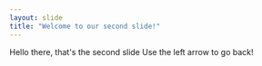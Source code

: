 ```yaml
---
layout: slide
title: "Welcome to our second slide!"
---
```

Hello there, that's the second slide
Use the left arrow to go back!
